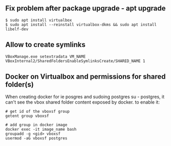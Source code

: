 ## Fix problem after package upgrade - apt upgrade
```shell
$ sudo apt install virtualbox 
$ sudo apt install --reinstall virtualbox-dkms && sudo apt install libelf-dev
```

## Allow to create symlinks
```VBoxManage.exe setextradata VM_NAME VBoxInternal2/SharedFoldersEnableSymlinksCreate/SHARED_NAME 1```

## Docker on Virtualbox and permissions for shared folder(s)
When creating docker for ie posgres and sudoing postgres su - postgres, it can't see the vbox shared folder 
content exposed by docker. to enable it:
```shell
# get id of the vboxsf group
getent group vboxsf

# add group in docker image
docker exec -it image_name bash
groupadd -g <gid> vboxsf
usermod -aG vboxsf postgres
```